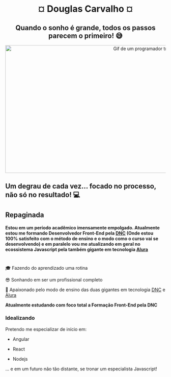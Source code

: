  <h1 align="center"> &#164; Douglas Carvalho &#164;</h1>
<div align="center"> 
  <h2> Quando o sonho é grande, todos os passos parecem o primeiro! 😅</h2>
  <img src="https://media1.giphy.com/media/qgQUggAC3Pfv687qPC/giphy.gif" width="900" height="400"alt="Gif de um programador trabalhando">
</div>

## Um degrau de cada vez... focado no processo, não só no resultado! 💻  

## Repaginada 

#### Estou em um período acadêmico imensamente empolgado. Atualmente estou me formando Desenvolvedor Front-End pela <a href="https://www.escoladnc.com.br/">DNC</a> (Onde estou 100% satisfeito com o método de ensino e o modo como o curso vai se desenvolvendo) e em paralelo vou me atualizando em geral no ecossistema  Javascript  pela também  gigante em tecnologia <a href="https://www.alura.com.br/">Alura</a> 

# 

🎓 Fazendo do aprendizado uma rotina<br/> 

😎 Sonhando em ser um profissional completo<br/> 

🥰 Apaixonado pelo modo de ensino das duas gigantes em tecnologia <a href="https://www.escoladnc.com.br/">DNC</a> e <a href="https://www.alura.com.br/">Alura</a><br/> 

  

**Atualmente estudando com foco total a Formação Front-End pela DNC** 

### Idealizando 

Pretendo me especializar de início em: 

- Angular 

- React 

- Nodejs 

  

... e em um futuro não tão distante, se tronar um especialista Javascript! 

<!--
**douglasjorge10/douglasjorge10** is a ✨ _special_ ✨ repository because its `README.md` (this file) appears on your GitHub profile.

Here are some ideas to get you started:

- 🔭 I’m currently working on ...
- 🌱 I’m currently learning ...
- 👯 I’m looking to collaborate on ...
- 🤔 I’m looking for help with ...
- 💬 Ask me about ...
- 📫 How to reach me: ...
- 😄 Pronouns: ...
- ⚡ Fun fact: ...
-->
